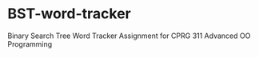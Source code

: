 # BST-word-tracker
 Binary Search Tree Word Tracker Assignment for CPRG 311 Advanced OO Programming
